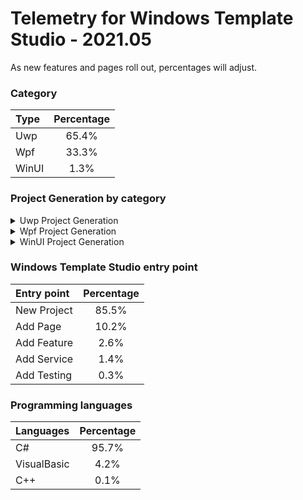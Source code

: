 # Telemetry for Windows Template Studio - 2021.05

As new features and pages roll out, percentages  will adjust.

### Category

|Type|Percentage|
|:---|:---:|
|Uwp|65.4%|
|Wpf|33.3%|
|WinUI|1.3%|

### Project Generation by category

<details>
<summary>Uwp Project Generation</summary>

### Project Type

|Project|Percentage|
|:---|:---:|
|Navigation View|69.3%|
|Blank|13.8%|
|Horizontal Navigation View|10.1%|
|MenuBar|6.8%|

### Framework

|Framework Type|Percentage|
|:---|:---:|
|MVVMToolkit|48.8%|
|CodeBehind|31.6%|
|Prism|8.2%|
|MVVM Basic|5.6%|
|Caliburn.Micro|3%|
|MVVM Light|2.8%|

### Pages

|Pages|Percentage|
|:---|:---:|
|Blank|32.2%|
|Settings|13.7%|
|Master/Detail|8.2%|
|DataGrid|6.1%|
|Content Grid|5.2%|
|Web View|4.9%|
|TabView|3.4%|
|TreeView|3.3%|
|Chart|3.1%|
|Tabbed / Pivot|3%|
|ImageGallery|2.9%|
|MediaPlayer|2.8%|
|Two Pane View|2.6%|
|Map|2.3%|
|Telerik Data Grid|1.9%|
|Camera|1.5%|
|Ink Draw|1.1%|
|Ink Smart Canvas|1%|
|Ink Draw Picture|0.9%|
|ListDetail|0.1%|
|Media Player|0%|

### Features

|Features|Percentage|
|:---|:---:|
|Settings Storage|24.5%|
|Theme Selection|23%|
|App Config|8.3%|
|Toast Notifications|6.1%|
|Multiple views|4.9%|
|Drag & Drop|3.4%|
|Background Task|3.3%|
|First Run Prompt|3.2%|
|What's New Prompt|2.6%|
|Deep Linking|2.5%|
|Suspend and Resume|2.1%|
|Command Line Launch|2%|
|Live Tile|2%|
|Multi-Instance|1.8%|
|User Activity|1.8%|
|VS App Center Analytics|1.6%|
|Share Source|1.3%|
|Web to App link|1.1%|
|Feedback Hub Link|1.1%|
|Multi-Instance Advanced|0.9%|
|Share Target|0.9%|
|Azure Notifications|0.7%|
|Dev Center Notifications|0.6%|
|3D App Launcher|0.4%|

### Services

|Services|Percentage|
|:---|:---:|
|Sample Data|49.6%|
|HTTP Data Service|13.7%|
|SQL Server Data|10.5%|
|XAML Styler Config|8.8%|
|Optional Login|5.8%|
|Forced Login|5.2%|
|Web API|5%|
|Secured Web API|1.5%|

### Testing

|Testing|Percentage|
|:---|:---:|
|Test App with xUnit|29.3%|
|Test App with MSTest|27.1%|
|Test Core library with xUnit|18.8%|
|Win App Driver|9.4%|
|Test Core library with MSTest|8.3%|
|Test Core library with NUnit|7.2%|


</details>

<details>
<summary>Wpf Project Generation</summary>

### Project Type

|Project|Percentage|
|:---|:---:|
|Navigation View|65.3%|
|Ribbon|12.2%|
|MenuBar|11.3%|
|Blank|11.1%|

### Framework

|Framework Type|Percentage|
|:---|:---:|
|MVVMToolkit|55.1%|
|CodeBehind|19.8%|
|Prism|15.3%|
|MVVM Basic|5.6%|
|MVVM Light|4.2%|

### Pages

|Pages|Percentage|
|:---|:---:|
|Blank|41.1%|
|Settings|17.7%|
|Data Grid|12.4%|
|ListDetail|12.3%|
|Content Grid|9.7%|
|Web View|4.5%|
|XAML Island|2.2%|
|MasterDetail|1.7%|

### Features

|Features|Percentage|
|:---|:---:|
|Persist And Restore|18%|
|Theme Selection|17.1%|
|System Service|15.8%|
|Application Info Service|15.5%|
|Sample Data|14.2%|
|Multiple views|7.9%|
|Toast Notifications|5.7%|
|MSIX Packaging|3.9%|
|XAML Island UWP App|1.9%|

### Services

|Services|Percentage|
|:---|:---:|
|Optional Login|51.8%|
|Forced Login|48.2%|

### Testing

|Testing|Percentage|
|:---|:---:|
|Test App with xUnit|23.3%|
|Test App with MSTest|22.7%|
|Test Core library with xUnit|14.2%|
|Test App with NUnit|13.3%|
|Win App Driver|10.3%|
|Test Core library with MSTest|8.2%|
|Test Core library with NUnit|8.2%|


</details>

<details>
<summary>WinUI Project Generation</summary>

### App Model

|App Model|Percentage|
|:---|:---:|
|Desktop|100%|

### Project Type

|Project|Percentage|
|:---|:---:|
|Navigation View|67.6%|
|Blank|32.4%|

### Framework

|Framework Type|Percentage|
|:---|:---:|
|MVVMToolkit|67.6%|
|None|32.4%|

### Pages

|Pages|Percentage|
|:---|:---:|
|Blank|21.2%|
|ListDetails|20.3%|
|Settings|16.1%|
|DataGrid|16.1%|
|Content Grid|14.4%|
|WebView|11.9%|

### Features

|Features|Percentage|
|:---|:---:|
|MSIX Packaging|37%|
|Sample Data|24%|
|Settings Storage|20%|
|Theme Selection|19%|


</details>

### Windows Template Studio entry point

|Entry point|Percentage|
|:---|:---:|
|New Project|85.5%|
|Add Page|10.2%|
|Add Feature|2.6%|
|Add Service|1.4%|
|Add Testing|0.3%|

### Programming languages

|Languages|Percentage|
|:---|:---:|
|C#|95.7%|
|VisualBasic|4.2%|
|C++|0.1%|
